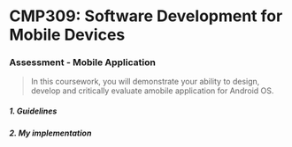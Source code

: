 # CMP309: Software Development for Mobile Devices

### Assessment - Mobile Application

> In this coursework, you will demonstrate your ability to design, develop and critically evaluate amobile application for Android OS.

##### 1. Guidelines


##### 2. My implementation
